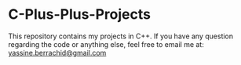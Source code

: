 # C-Plus-Plus-Projects

This repository contains my projects in C++. If you have any question regarding the code or anything else, feel free to email me at: yassine.berrachid@gmail.com
